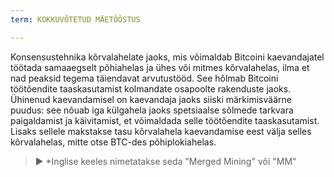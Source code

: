 ```yaml
---
term: KOKKUVÕTETUD MÄETÖÖSTUS

---
```

Konsensustehnika kõrvalahelate jaoks, mis võimaldab Bitcoini kaevandajatel töötada samaaegselt põhiahelas ja ühes või mitmes kõrvalahelas, ilma et nad peaksid tegema täiendavat arvutustööd. See hõlmab Bitcoini töötõendite taaskasutamist kolmandate osapoolte rakenduste jaoks. Ühinenud kaevandamisel on kaevandaja jaoks siiski märkimisväärne puudus: see nõuab iga külgahela jaoks spetsiaalse sõlmede tarkvara paigaldamist ja käivitamist, et võimaldada selle töötõendite taaskasutamist. Lisaks sellele makstakse tasu kõrvalahela kaevandamise eest välja selles kõrvalahelas, mitte otse BTC-des põhiplokiahelas.

> ► *Inglise keeles nimetatakse seda "Merged Mining" või "MM"